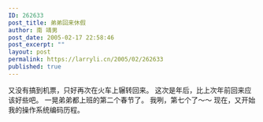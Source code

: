 ```yaml
---
ID: 262633
post_title: 弟弟回来休假
author: 南 靖男
post_date: 2005-02-17 22:58:46
post_excerpt: ""
layout: post
permalink: https://larryli.cn/2005/02/262633
published: true
---
```

又没有搞到机票，只好再次在火车上辗转回来。
这次是年后，比上次年前回来应该好些吧。
一晃弟弟都上班的第二个春节了。
我咧，第七个了～～
现在，又开始我的操作系统编码历程。